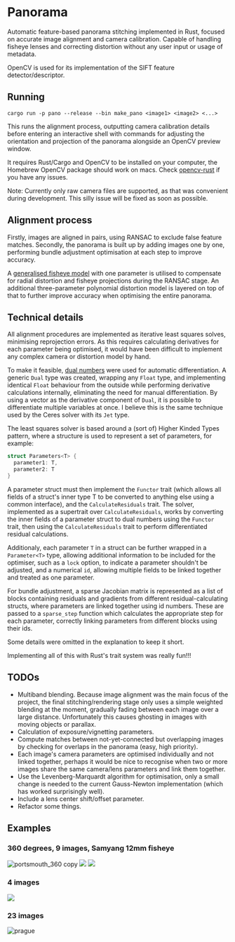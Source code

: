 # Panorama

Automatic feature-based panorama stitching implemented in Rust, focused on accurate image alignment and camera calibration. Capable of handling fisheye lenses and correcting distortion without any user input or usage of metadata.

OpenCV is used for its implementation of the SIFT feature detector/descriptor.

## Running

```
cargo run -p pano --release --bin make_pano <image1> <image2> <...>
```
This runs the alignment process, outputting camera calibration details before entering an interactive shell with commands for adjusting the orientation and projection of the panorama alongside an OpenCV preview window.

It requires Rust/Cargo and OpenCV to be installed on your computer, the Homebrew OpenCV package should work on macs. Check [opencv-rust](https://github.com/twistedfall/opencv-rust) if you have any issues.

Note: Currently only raw camera files are supported, as that was convenient during development. This silly issue will be fixed as soon as possible.

## Alignment process

Firstly, images are aligned in pairs, using RANSAC to exclude false feature matches. Secondly, the panorama is built up by adding images one by one, performing bundle adjustment optimisation at each step to improve accuracy.

A [generalised fisheye model](https://link.springer.com/article/10.1007/s11263-006-5168-1) with one parameter is utilised to compensate for radial distortion and fisheye projections during the RANSAC stage. An additional three-parameter polynomial distortion model is layered on top of that to further improve accuracy when optimising the entire panorama.

## Technical details

All alignment procedures are implemented as iterative least squares solves, minimising reprojection errors. As this requires calculating derivatives for each parameter being optimised, it would have been difficult to implement any complex camera or distortion model by hand.

To make it feasible, [dual numbers](https://en.wikipedia.org/wiki/Dual_number) were used for automatic differentiation. A generic `Dual` type was created, wrapping any `Float` type, and implementing identical `Float` behaviour from the outside while performing derivative calculations internally, eliminating the need for manual differentiation. By using a vector as the derivative component of `Dual`, it is possible to differentiate multiple variables at once. I believe this is the same technique used by the Ceres solver with its `Jet` type.

The least squares solver is based around a (sort of) Higher Kinded Types pattern, where a structure is used to represent a set of parameters, for example:

```rust
struct Parameters<T> {
  parameter1: T,
  parameter2: T
}
```

A parameter struct must then implement the `Functor` trait (which allows all fields of a struct's inner type T to be converted to anything else using a common interface), and the `CalculateResiduals` trait. The solver, implemented as a supertrait over `CalculateResiduals`, works by converting the inner fields of a parameter struct to dual numbers using the `Functor` trait, then using the `CalculateResiduals` trait to perform differentiated residual calculations.

Additionaly, each parameter `T` in a struct can be further wrapped in a `Parameter<T>` type, allowing additional information to be included for the optimiser, such as a `lock` option, to indicate a parameter shouldn't be adjusted, and a numerical `id`, allowing multiple fields to be linked together and treated as one parameter.

For bundle adjustment, a sparse Jacobian matrix is represented as a list of blocks containing residuals and gradients from different residual-calculating structs, where parameters are linked together using id numbers. These are passed to a `sparse_step` function which calculates the appropriate step for each parameter, correctly linking parameters from different blocks using their ids.

Some details were omitted in the explanation to keep it short.

Implementing all of this with Rust's trait system was really fun!!!

## TODOs

- Multiband blending. Because image alignment was the main focus of the project, the final stitching/rendering stage only uses a simple weighted blending at the moment, gradually fading between each image over a large distance. Unfortunately this causes ghosting in images with moving objects or parallax.
- Calculation of exposure/vignetting parameters.
- Compute matches between not-yet-connected but overlapping images by checking for overlaps in the panorama (easy, high priority).
- Each image's camera parameters are optimised individually and not linked together, perhaps it would be nice to recognise when two or more images share the same camera/lens parameters and link them together.
- Use the Levenberg-Marquardt algorithm for optimisation, only a small change is needed to the current Gauss-Newton implementation (which has worked surprisingly well).
- Include a lens center shift/offset parameter.
- Refactor some things.


## Examples

### 360 degrees, 9 images, Samyang 12mm fisheye

![portsmouth_360 copy](https://github.com/ilia3101/Panorama/assets/23642861/0921f505-09a5-41ff-a721-598e97669f11)
![](https://github.com/ilia3101/Panorama/assets/23642861/65695597-690a-445b-9b05-f80c40db8dba)
![](https://github.com/ilia3101/Panorama/assets/23642861/1bafeb1a-06fb-4901-8f4b-64497ab14560)

### 4 images

![](https://github.com/ilia3101/Panorama/assets/23642861/e5233735-803a-4d38-bf6f-bc5a36bc14c5)

### 23 images

![prague](https://github.com/ilia3101/Panorama/assets/23642861/e988c9d9-5395-425b-a3e4-4fa5a76ba4ff)

